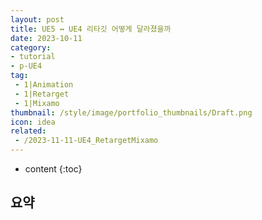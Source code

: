 ```yaml
---
layout: post
title: UE5 ↔ UE4 리타깃 어떻게 달라졌을까
date: 2023-10-11
category: 
- tutorial
- p-UE4
tag:
 - 1|Animation
 - 1|Retarget
 - 1|Mixamo
thumbnail: /style/image/portfolio_thumbnails/Draft.png
icon: idea
related: 
 - /2023-11-11-UE4_RetargetMixamo
---
```


* content
{:toc}

## 요약 
